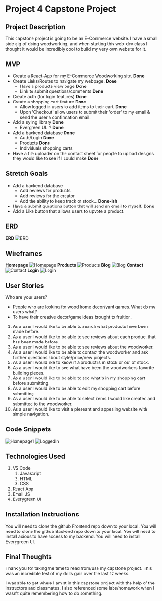 # Project 4 Capstone Project

## Project Description
This capstone project is going to be an E-Commerce website. I have a small side gig of doing woodworking, and when starting this web-dev class I thought it would be incredibly cool to build my very own website for it. 

## MVP
* Create a React-App for my E-Commerce Woodworking site. **Done**
* Create Links/Routes to navigate my webpage. **Done**
    * Have a products view page **Done**
    * Link to submit questions/comments **Done**
* Create auth (for login features) **Done**
* Create a shopping cart feature **Done**
    * Allow logged in users to add items to their cart. **Done**
    * Upon 'Checkout' allow users to submit their 'order' to my email & send the user a confirmation email.
* Add a syling library **Done**
    * Evergreen UI...? **Done**
* Add a backend database **Done**
    * Auth/Login **Done**
    * Products **Done**
    * Individuals shopping carts
* Have a file uploader on the contact sheet for people to upload designs they would like to see if I could make **Done**

## Stretch Goals
* Add a backend database
    * Add reviews for products
    * Add reviews for the creator
    * Add the ability to keep track of stock... **Done-ish**
* Have a submit questions button that will send an email to myself. **Done**
* Add a Like button that allows users to upvote a product.

## ERD
**ERD**
![ERD](planning/erd/ERD.png)

## Wireframes
**Homepage**
![Homepage](planning/wireframes/Homepage.png)
**Products**
![Products](planning/wireframes/Products_page.png)
**Blog**
![Blog](planning/wireframes/Blog_page.png)
**Contact**
![Contact](planning/wireframes/Contact_page.png)
**Login**
![Login](planning/wireframes/Login.png)

## User Stories
Who are your users?
* People who are looking for wood home decor/yard games.
What do my users what?
* To have their creative decor/game ideas brought to fruition.

1. As a user I would like to be able to search what products have been made before.
2. As a user I would like to be able to see reviews about each product that has been made before.
3. As a user I would like to be able to see reviews about the woodworker.
4. As a user I would like to be able to contact the woodworker and ask further questions about style/price/new projects.
5. As a user I would like to know if a product is in stock or out of stock.
6. As a user I would like to see what have been the woodworkers favorite building pieces.
7. As a user I would like to be able to see what's in my shopping cart before submitting.
8. As a user I would like to be able to edit my shopping cart before submitting.
9. As a user I would like to be able to select items I would like created and submitted to the woodworker.
10. As a user I would like to visit a pleseant and appealing website with simple navigation.

## Code Snippets
![Homepage1](public/Homepage1.png)
![LoggedIn](public/LoggedIn.png)

## Technologies Used
1. VS Code
    1. Javascript
    2. HTML
    3. CSS
2. React App
3. Email JS
4. Everygreen UI

## Installation Instructions 

You will need to clone the github Frontend repo down to your local.
You will need to clone the github Backend repo down to your local.
You will need to install axious to have access to my backend.
You will need to install Everygreen UI.

## Final Thoughts

 Thank you for taking the time to read from/use my capstone project. This was an incredible test of my skills gain over the last 12 weeks.

 I was able to get where I am at in this capstone project with the help of the instructors and classmates. I also referenced some labs/homework when I wasn't quite remembering how to do something. 